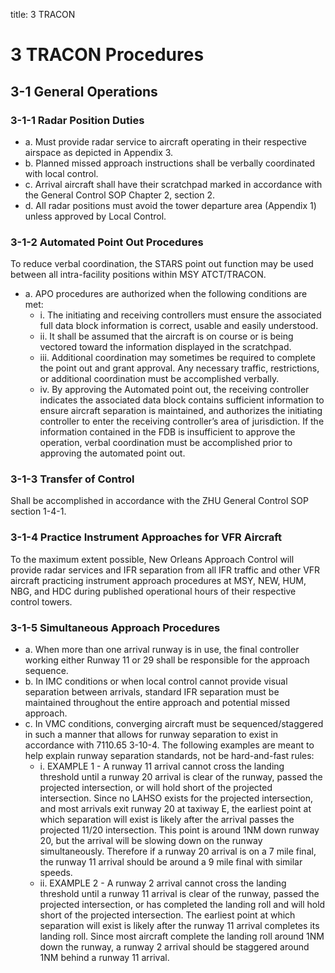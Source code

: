 title: 3 TRACON
# 3 TRACON Procedures
## 3-1 General Operations
### 3-1-1 Radar Position Duties
- a. Must provide radar service to aircraft operating in their respective airspace as depicted in Appendix 3.
- b. Planned missed approach instructions shall be verbally coordinated with local control.
- c. Arrival aircraft shall have their scratchpad marked in accordance with the General Control SOP Chapter 2, section 2.
- d. All radar positions must avoid the tower departure area (Appendix 1) unless approved by Local Control.
### 3-1-2 Automated Point Out Procedures
To reduce verbal coordination, the STARS point out function may be used between all intra-facility positions within MSY ATCT/TRACON.
- a. APO procedures are authorized when the following conditions are met:
    - i. The initiating and receiving controllers must ensure the associated full data block information is correct, usable and easily understood.
    - ii. It shall be assumed that the aircraft is on course or is being vectored toward the information displayed in the scratchpad.
    - iii. Additional coordination may sometimes be required to complete the point out and grant approval. Any necessary traffic, restrictions, or additional coordination must be accomplished verbally.
    - iv. By approving the Automated point out, the receiving controller indicates the associated data block contains sufficient information to ensure aircraft separation is maintained, and authorizes the initiating controller to enter the receiving controller’s area of jurisdiction. If the information contained in the FDB is insufficient to approve the operation, verbal coordination must be accomplished prior to approving the automated point out.
### 3-1-3 Transfer of Control
Shall be accomplished in accordance with the ZHU General Control SOP section 1-4-1.
### 3-1-4 Practice Instrument Approaches for VFR Aircraft
To the maximum extent possible, New Orleans Approach Control will provide radar services and IFR separation from all IFR traffic and other VFR aircraft practicing instrument approach procedures at MSY, NEW, HUM, NBG, and HDC during published operational hours of their respective control towers.
### 3-1-5 Simultaneous Approach Procedures
- a. When more than one arrival runway is in use, the final controller working either Runway 11 or 29 shall be responsible for the approach sequence.
- b. In IMC conditions or when local control cannot provide visual separation between arrivals, standard IFR separation must be maintained throughout the entire approach and potential missed approach.
- c. In VMC conditions, converging aircraft must be sequenced/staggered in such a manner that allows for runway separation to exist in accordance with 7110.65 3-10-4. The following examples are meant to help explain runway separation standards, not be
hard-and-fast rules:
    - i. EXAMPLE 1 - A runway 11 arrival cannot cross the landing threshold until a runway 20 arrival is clear of the runway, passed the projected intersection, or will hold short of the projected intersection. Since no LAHSO exists for the projected intersection, and most arrivals exit runway 20 at taxiway E, the earliest point at which separation will exist is likely after the arrival passes the projected 11/20 intersection. This point is around 1NM down runway 20, but the arrival will be slowing down on the runway simultaneously. Therefore if a runway 20 arrival is on a 7 mile final, the runway 11 arrival should be around a 9 mile final with similar speeds.
    - ii. EXAMPLE 2 - A runway 2 arrival cannot cross the landing threshold until a runway 11 arrival is clear of the runway, passed the projected intersection, or has completed the landing roll and will hold short of the projected intersection. The earliest point at which separation will exist is likely after the runway 11 arrival completes its landing roll. Since most aircraft complete the landing roll around 1NM down the runway, a runway 2 arrival should be staggered around 1NM behind a runway 11 arrival.